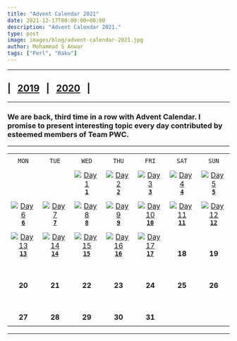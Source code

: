 ```yaml
---
title: "Advent Calendar 2021"
date: 2021-12-17T00:00:00+00:00
description: "Advent Calendar 2021."
type: post
image: images/blog/advent-calendar-2021.jpg
author: Mohammad S Anwar
tags: ["Perl", "Raku"]
---
```

***

## | &nbsp; [**2019**](/blog/advent-calendar-2019) &nbsp; | &nbsp; [**2020**](/blog/advent-calendar-2020) &nbsp; |

***

### We are back, third time in a row with **Advent Calendar**. I promise to present interesting topic every day contributed by esteemed members of **Team PWC**.

***

| | | | | | | |
| :---: | :---: | :---: | :---: | :---: | :---: | :---: |
| | | | | | | |
| `MON`<br> |  `TUE`<br> | `WED`<br> |  `THU`<br>| `FRI`<br>|  `SAT`<br> |  `SUN`<br> |
| | | | | | | |
| <br><br><br>             | <br><br><br> |   [![Day 1](/images/blog/2021-12-01-thumbnail.jpg "Palindrome Number by Abigail")](/blog/advent-calendar-2021-12-01)<br>[**`1`**](/blog/advent-calendar-2021-12-01)          | [![Day 2](/images/blog/2021-12-02-thumbnail.jpg "Edit Distance by Dave Jacoby")](/blog/advent-calendar-2021-12-02)<br>[**`2`**](/blog/advent-calendar-2021-12-02)  | [![Day 3](/images/blog/2021-12-03-thumbnail.jpg "Caesar Cipher by Arne Sommer")](/blog/advent-calendar-2021-12-03)<br>[**`3`**](/blog/advent-calendar-2021-12-03)      | [![Day 4](/images/blog/2021-12-04-thumbnail.jpg "Triangle Sum by Flavio Poletti")](/blog/advent-calendar-2021-12-04)<br>[**`4`**](/blog/advent-calendar-2021-12-04)      | [![Day 5](/images/blog/2021-12-05-thumbnail.jpg "Pack a Spiral by Simon Green")](/blog/advent-calendar-2021-12-05)<br>[**`5`**](/blog/advent-calendar-2021-12-05)      |
| | | | | | | |
| [![Day 6](/images/blog/2021-12-06-thumbnail.jpg "Hash-counting String by Aaron Smith")](/blog/advent-calendar-2021-12-06)<br>[**`6`**](/blog/advent-calendar-2021-12-06)<br>       | [![Day 7](/images/blog/2021-12-07-thumbnail.jpg "Self-descriptive Numbers by James Smith")](/blog/advent-calendar-2021-12-07)<br>[**`7`**](/blog/advent-calendar-2021-12-07)        | [![Day 8](/images/blog/2021-12-08-thumbnail.jpg "Canonical Path by Colin Crain")](/blog/advent-calendar-2021-12-08)<br>[**`8`**](/blog/advent-calendar-2021-12-08)      | [![Day 9](/images/blog/2021-12-09-thumbnail.jpg "Next Palindrome Number by Laurent Rosenfeld")](/blog/advent-calendar-2021-12-09)<br>[**`9`**](/blog/advent-calendar-2021-12-09)   | [![Day 10](/images/blog/2021-12-10-thumbnail.jpg "Clock Angle by Roger Bell_West")](/blog/advent-calendar-2021-12-10)<br>[**`10`**](/blog/advent-calendar-2021-12-10)  |  [![Day 11](/images/blog/2021-12-11-thumbnail.jpg "Average of Stream by Adam Russell")](/blog/advent-calendar-2021-12-11)<br>[**`11`**](/blog/advent-calendar-2021-12-11)         | [![Day 12](/images/blog/2021-12-12-thumbnail.jpg "Square Points by Cheok-Yin Fung")](/blog/advent-calendar-2021-12-12)<br>[**`12`**](/blog/advent-calendar-2021-12-12)      |
| | | | | | | |
| [![Day 13](/images/blog/2021-12-13-thumbnail.jpg "Pythagorean Triples by W. Luis Mochan")](/blog/advent-calendar-2021-12-13)<br>[**`13`**](/blog/advent-calendar-2021-12-13)<br>   | [![Day 14](/images/blog/2021-12-14-thumbnail.jpg "Minesweeper Game by Luca Ferrari")](/blog/advent-calendar-2021-12-14)<br>[**`14`**](/blog/advent-calendar-2021-12-14)  | [![Day 15](/images/blog/2021-12-15-thumbnail.jpg "Spiral Matrix by Lubos Kolouch")](/blog/advent-calendar-2021-12-15)<br>[**`15`**](/blog/advent-calendar-2021-12-15)    | [![Day 16](/images/blog/2021-12-16-thumbnail.jpg "Bell Numbers by Jaldhar H. Vyas")](/blog/advent-calendar-2021-12-16)<br>[**`16`**](/blog/advent-calendar-2021-12-16)  |  [![Day 17](/images/blog/2021-12-17-thumbnail.jpg "Magical Matrix by Walt Mankowski")](/blog/advent-calendar-2021-12-17)<br>[**`17`**](/blog/advent-calendar-2021-12-17) | <br><br>**18**<br>                   | <br><br>**19**<br>                 |
| | | | | | | |
| <br><br>**20**<br>       | <br><br>**21**<br>             | <br><br>**22**<br>             | <br><br>**23**<br>                   | <br><br>**24**<br>                 | <br><br>**25**<br>                   | <br><br>**26**<br>                 |
| | | | | | | |
| <br><br>**27**<br>       | <br><br>**28**<br>             | <br><br>**29**<br>             | <br><br>**30**<br>                   | <br><br>**31**<br>                   |                    |                    |
| | | | | | | |

***
